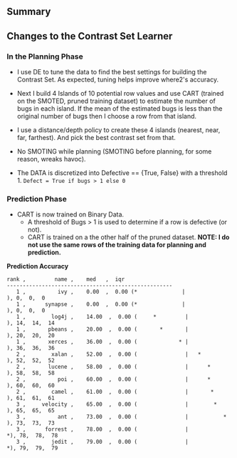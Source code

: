 ## Summary 


## Changes to the Contrast Set Learner

### In the Planning Phase

+ I use DE to tune the data to find the best settings for building the Contrast Set. As expected, tuning helps improve where2's accuracy.

+ Next I build 4 Islands of 10 potential row values and use CART (trained on the SMOTED, pruned training dataset) to estimate the number of bugs in each island. If the mean of the estimated bugs is less than the original number of bugs then I choose a row from that island.
 - I use a distance/depth policy to create these 4 islands (nearest, near, far, farthest). And pick the best contrast set from that.

+ No SMOTING while planning (SMOTING before planning, for some reason, wreaks havoc).

+ The DATA is discretized into Defective == {True, False} with a threshold 1. ```Defect = True if bugs > 1 else 0```

### Prediction Phase
+ CART is now trained on Binary Data.
  - A threshold of Bugs > 1 is used to determine if a row is defective (or not).
  - CART is trained on a the other half of the pruned dataset. **NOTE: I do not use the same rows of the training data for planning and prediction.**



**Prediction Accuracy**

```
rank ,         name ,    med   ,  iqr
----------------------------------------------------
   1 ,          ivy ,    0.00  ,  0.00 (*              |              ), 0,  0,  0
   1 ,      synapse ,    0.00  ,  0.00 (*              |              ), 0,  0,  0
   1 ,        log4j ,    14.00  ,  0.00 (     *         |              ), 14,  14,  14
   1 ,       pbeans ,    20.00  ,  0.00 (       *       |              ), 20,  20,  20
   1 ,       xerces ,    36.00  ,  0.00 (             * |              ), 36,  36,  36
   2 ,        xalan ,    52.00  ,  0.00 (               |   *          ), 52,  52,  52
   2 ,       lucene ,    58.00  ,  0.00 (               |      *       ), 58,  58,  58
   2 ,          poi ,    60.00  ,  0.00 (               |      *       ), 60,  60,  60
   2 ,        camel ,    61.00  ,  0.00 (               |       *      ), 61,  61,  61
   3 ,     velocity ,    65.00  ,  0.00 (               |        *     ), 65,  65,  65
   3 ,          ant ,    73.00  ,  0.00 (               |           *  ), 73,  73,  73
   3 ,      forrest ,    78.00  ,  0.00 (               |             *), 78,  78,  78
   3 ,        jedit ,    79.00  ,  0.00 (               |             *), 79,  79,  79
```

